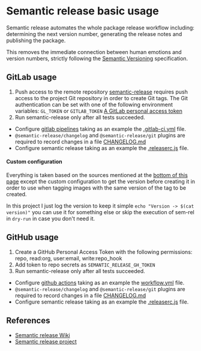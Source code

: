 # Semantic release basic usage

Semantic release automates the whole package release workflow including: determining the next version number, generating the release notes and publishing the package.

This removes the immediate connection between human emotions and version numbers, strictly following the [Semantic Versioning](https://semver.org/) specification.

## GitLab usage

1. Push access to the remote repository
[semantic-release](https://github.com/semantic-release/semantic-release) requires push access to the project Git repository in order to create Git tags. The Git authentication can be set with one of the following environment variables:
`GL_TOKEN` or `GITLAB_TOKEN` [A GitLab personal access token](https://docs.gitlab.com/ce/user/profile/personal_access_tokens.html)
1. Run semantic-release only after all tests succeeded.
  * Configure [gitlab pipelines](https://docs.gitlab.com/ee/ci/pipelines/index.html) taking as an example the [.gitlab-ci.yml](.gitlab-ci.yml) file.
  * `@semantic-release/changelog` and `@semantic-release/git` plugins are required to record changes in a file [CHANGELOG.md](./CHANGELOG.md)
  * Configure semantic release taking as an example the [.releaserc.js](.releaserc.js) file.

#### Custom configuration
Everything is taken based on the sources mentioned at the [bottom of this page](#references) except the custom configuration to get the version before creating it in order to use when tagging images with the same version of the tag to be created.

In this project I just log the version to keep it simple `echo "Version -> $(cat version)"` you can use it for something else or skip the execution of sem-rel in `dry-run` in case you don't need it.

## GitHub usage

1. Create a GitHub Personal Access Token with the following permissions: repo, read:org, user:email, write:repo_hook
1. Add token to repo secrets as `SEMANTIC_RELEASE_GH_TOKEN`
1. Run semantic-release only after all tests succeeded.
  * Configure [github actions](https://docs.github.com/en/actions) taking as an example the [workflow.yml](.github/workflows/workflow.yml) file.
  * `@semantic-release/changelog` and `@semantic-release/git` plugins are required to record changes in a file [CHANGELOG.md](./CHANGELOG.md)
  * Configure semantic release taking as an example the [.releaserc.js](.releaserc.js) file.

## References
* [Semantic release Wiki](https://semantic-release.gitbook.io/semantic-release/)
* [Semantic release project](https://github.com/semantic-release/semantic-release)

